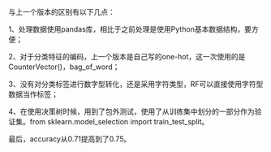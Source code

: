 与上一个版本的区别有以下几点：

1、处理数据使用pandas库，相比于之前处理是使用Python基本数据结构，要方便；

2、对于分类特征的编码，上一个版本是自己写的one-hot，这一次使用的是CounterVector()，bag_of_word；

3、没有对分类标签进行数字型转化，还是采用字符类型，RF可以直接使用字符型数据当作标签；

4、在使用决策树时候，用到了包外测试，使用了从训练集中划分的一部分作为验证集。from sklearn.model_selection import train_test_split。

最后，accuracy从0.71提高到了0.75。
